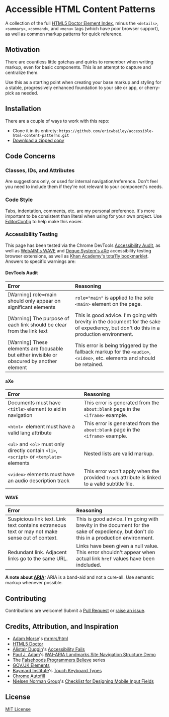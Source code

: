 # Accessible HTML Content Patterns
A collection of the full [HTML5 Doctor Element Index](http://html5doctor.com/element-index/), minus the `<details>`, `<summary>`, `<command>`, and `<menu>` tags (which have poor browser support), as well as common markup patterns for quick reference.


## Motivation
There are countless little gotchas and quirks to remember when writing markup, even for basic components. This is an attempt to capture and centralize them.

Use this as a starting point when creating your base markup and styling for a stable, progressively enhanced foundation to your site or app, or cherry-pick as needed.


## Installation
There are a couple of ways to work with this repo:

- Clone it in its entirety: `https://github.com/ericwbailey/accessible-html-content-patterns.git`
- [Download a zipped copy](https://github.com/ericwbailey/accessible-html-content-patterns/archive/master.zip)


## Code Concerns

### Classes, IDs, and Attributes
Are suggestions only, or used for internal navigation/reference. Don't feel you need to include them if they're not relevant to your component's needs.

### Code Style
Tabs, indentation, comments, etc. are my personal preference. It's more important to be consistent than literal when using for your own project. Use [EditorConfig](http://editorconfig.org/) to help make this easier.

### Accessibility Testing
This page has been tested via the Chrome DevTools [Accessibility Audit](https://chrome.google.com/webstore/detail/accessibility-developer-t/fpkknkljclfencbdbgkenhalefipecmb?hl=en), as well as  [WebAIM's WAVE](http://wave.webaim.org/extension/) and [Deque System's aXe](http://www.deque.com/products/axe/#aXeExtensions) accessibility testing browser extensions, as well as [Khan Academy's tota11y bookmarklet](http://khan.github.io/tota11y/). Answers to specific warnings are:

#### DevTools Audit
| Error | Reasoning |
| :---- | :-------- |
| [Warning] role=main should only appear on significant elements | `role="main"` is applied to the sole `<main>` element on the page.  |
| [Warning] The purpose of each link should be clear from the link text | This is good advice. I'm going with brevity in the document for the sake of expediency, but don't do this in a production environment. | 
| [Warning] These elements are focusable but either invisible or obscured by another element | This error is being triggered by the fallback markup for the `<audio>`, `<video>`, etc. elements and should be retained. |

#### aXe
| Error | Reasoning |
| :---- | :-------- |
| Documents must have `<title>` element to aid in navigation | This error is generated from the `about:blank` page in the `<iframe>` example. |
| `<html> `element must have a valid lang attribute | This error is generated from the `about:blank` page in the `<iframe>` example. |
| `<ul>` and `<ol>` must only directly contain `<li>`, `<script>` or `<template>` elements | Nested lists are valid markup. |
| `<video>` elements must have an audio description track | This error won't apply when the provided `track` attribute is linked to a valid subtitle file. |

#### WAVE
| Error | Reasoning |
| :---- | :-------- |
| Suspicious link text. Link text contains extraneous text or may not make sense out of context. | This is good advice. I'm going with brevity in the document for the sake of expediency, but don't do this in a production environment. |
| Redundant link. Adjacent links go to the same URL. | Links have been given a null value. This error shouldn't appear when actual link `href` values have been indcluded.  |

**A note about [ARIA](https://developer.mozilla.org/en-US/docs/Web/Accessibility/ARIA):** ARIA is a band-aid and not a cure-all. Use semantic markup whenever possible.


## Contributing
Contributions are welcome! Submit a [Pull Request](https://github.com/ericwbailey/accessible-html-content-patterns/pulls) or [raise an issue](https://github.com/ericwbailey/accessible-html-content-patterns/issues).


## Credits, Attribution, and Inspiration
-  [Adam Morse](http://mrmrs.cc/)'s [mrmrs/html](https://github.com/mrmrs/html)
- [HTML5 Doctor](http://html5doctor.com/)
- [Alistair Duggin](http://alistairduggin.co.uk/)'s [Accessibility Fails](http://aduggin.github.io/accessibility-fails/)
- [Paul J. Adam](http://pauljadam.com/)'s [WAI-ARIA Landmarks Site Navigation Structure Demo](http://pauljadam.com/demos/landmarks.html)
- The [Falsehoods Programmers Believe](http://spaceninja.com/2015/12/08/falsehoods-programmers-believe/) series
- [GOV.UK Elements](http://govuk-elements.herokuapp.com/)
- [Baymard Institute](http://baymard.com/)'s [Touch Keyboard Types](http://baymard.com/labs/touch-keyboard-types)
- [Chrome Autofill](https://developers.google.com/web/updates/2015/06/checkout-faster-with-autofill?hl=en)
- [Nielsen Norman Group](https://www.nngroup.com/)'s [Checklist for Designing Mobile Input Fields](https://www.nngroup.com/articles/mobile-input-checklist/)


## License
[MIT License](https://raw.githubusercontent.com/ericwbailey/accessible-html-content-patterns/master/LICENSE)
